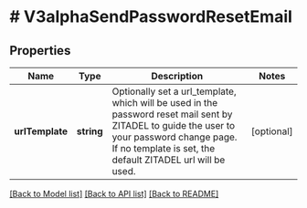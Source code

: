 # # V3alphaSendPasswordResetEmail

## Properties

Name | Type | Description | Notes
------------ | ------------- | ------------- | -------------
**urlTemplate** | **string** | Optionally set a url_template, which will be used in the password reset mail sent by ZITADEL to guide the user to your password change page. If no template is set, the default ZITADEL url will be used. | [optional]

[[Back to Model list]](../../README.md#models) [[Back to API list]](../../README.md#endpoints) [[Back to README]](../../README.md)
